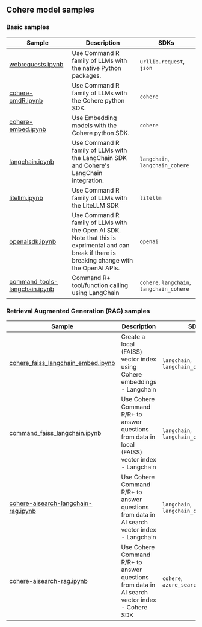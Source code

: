 ## Cohere model samples

### Basic samples

Sample | Description | SDKs
--|--|--
[webrequests.ipynb](./webrequests.ipynb)|Use Command R family of LLMs with the native Python packages.|`urllib.request`, `json`
[cohere-cmdR.ipynb](./cohere-cmdR.ipynb)|Use Command R family of LLMs with the Cohere python SDK.|`cohere`
[cohere-embed.ipynb](./cohere-embed.ipynb)| Use Embedding models with the Cohere python SDK.|`cohere`
[langchain.ipynb](./langchain.ipynb)|Use Command R family of LLMs with the LangChain SDK and Cohere's LangChain integration.|`langchain`, `langchain_cohere` 
[litellm.ipynb](./litellm.ipynb)|Use Command R family of LLMs with the LiteLLM SDK |`litellm` 
[openaisdk.ipynb](./openaisdk.ipynb)|Use Command R family of LLMs with the Open AI SDK. Note that this is exprimental and can break if there is breaking change with the OpenAI APIs. |`openai`
[command_tools-langchain.ipynb](./command_tools-langchain.ipynb)|Command R+ tool/function calling using LangChain|`cohere`, `langchain`, `langchain_cohere`


### Retrieval Augmented Generation (RAG) samples
Sample | Description | SDKs
--|--|--
[cohere_faiss_langchain_embed.ipynb](./cohere_faiss_langchain_embed.ipynb)|Create a local (FAISS) vector index using Cohere embeddings - Langchain|`langchain`, `langchain_cohere`
[command_faiss_langchain.ipynb](./command_faiss_langchain.ipynb)|Use Cohere Command R/R+ to answer questions from data in local (FAISS) vector index - Langchain|`langchain`, `langchain_cohere`
[cohere-aisearch-langchain-rag.ipynb](./cohere-aisearch-langchain-rag.ipynb)|Use Cohere Command R/R+ to answer questions from data in AI search vector index - Langchain|`langchain`, `langchain_cohere` 
[cohere-aisearch-rag.ipynb](./cohere-aisearch-rag.ipynb)|Use Cohere Command R/R+ to answer questions from data in AI search vector index - Cohere SDK| `cohere`, `azure_search_documents`
